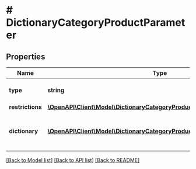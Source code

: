 # # DictionaryCategoryProductParameter

## Properties

Name | Type | Description | Notes
------------ | ------------- | ------------- | -------------
**type** | **string** |  | [optional] [default to 'dictionary']
**restrictions** | [**\OpenAPI\Client\Model\DictionaryCategoryProductParameterAllOfRestrictions**](DictionaryCategoryProductParameterAllOfRestrictions.md) |  | [optional]
**dictionary** | [**\OpenAPI\Client\Model\DictionaryCategoryProductParameterAllOfDictionary[]**](DictionaryCategoryProductParameterAllOfDictionary.md) | Defines the values accepted for this parameter. | [optional]

[[Back to Model list]](../../README.md#models) [[Back to API list]](../../README.md#endpoints) [[Back to README]](../../README.md)
